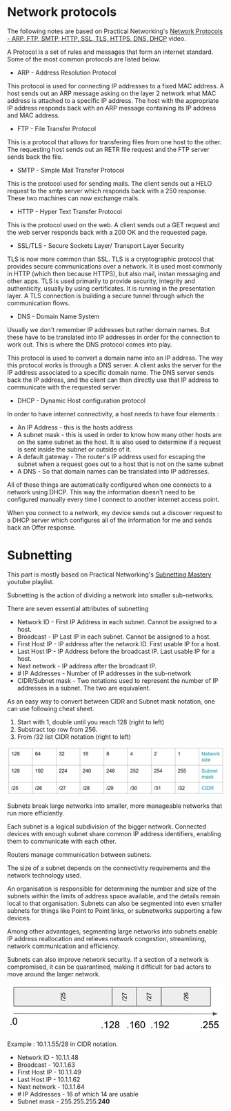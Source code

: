 # Network protocols

The following notes are based on Practical Networking's [Network Protocols - ARP, FTP, SMTP, HTTP, SSL, TLS, HTTPS, DNS, DHCP](https://www.youtube.com/watch?v=E5bSumTAHZE&list=PLIFyRwBY_4bRLmKfP1KnZA6rZbRHtxmXi&index=12) video.

A Protocol is a set of rules and messages that form an internet standard. Some of the most common protocols are listed below.

* ARP - Address Resolution Protocol

This protocol is used for connecting IP addresses to a fixed MAC address. A host sends out an ARP message asking on the layer 2 network what MAC address is attached to a specific IP address. The host with the appropriate IP address responds back with an ARP message containing its IP address and MAC address.

* FTP - File Transfer Protocol

This is a protocol that allows for transfering files from one host to the other. The requesting host sends out an RETR file request and the FTP server sends back the file.

* SMTP - Simple Mail Transfer Protocol

This is the protocol used for sending mails. The client sends out a HELO request to the smtp server which responds back with a 250 response. These two machines can now exchange mails.

* HTTP - Hyper Text Transfer Protocol

This is the protocol used on the web. A client sends out a GET request and the web server responds back with a 200 OK and the requested page.

* SSL/TLS - Secure Sockets Layer/ Transport Layer Security

TLS is now more common than SSL. TLS is a cryptographic protocol that provides secure communications over a network. It is used most commonly in HTTP (which then because HTTPS), but also mail, instan messaging and other apps.
TLS is used primarily to provide security, integrity and authenticity, usually by using certificates. It is running in the presentation layer. A TLS connection is building a secure tunnel through which the communication flows.

* DNS - Domain Name System

Usually we don't remember IP addresses but rather domain names. But these have to be translated into IP addresses in order for the connection to work out. This is where the DNS protocol comes into play.

This protocol is used to convert a domain name into an IP address. The way this protocol works is through a DNS server. A client asks the server for the IP address associated to a specific domain name. The DNS server sends back the IP address, and the client can then directly use that IP address to communicate with the requested server.

* DHCP - Dynamic Host configuration protocol

In order to have internet connectivity, a host needs to have four elements :

* An IP Address - this is the hosts address
* A subnet mask - this is used in order to know how many other hosts are on the same subnet as the host. It is also used to determine if a request is sent inside the subnet or outside of it.
* A default gateway - The router's IP address used for escaping the subnet when a request goes out to a host that is not on the same subnet
* A DNS - So that domain names can be translated into IP addresses.

All of these things are automatically configured when one connects to a network using DHCP. This way the information doesn't need to be configured manually every time I connect to another internet access point.

When you connect to a network, my device sends out a discover request to a DHCP server which configures all of the information for me and sends back an Offer response.

# Subnetting

This part is mostly based on  Practical Networking's [Subnetting Mastery](https://www.youtube.com/watch?v=BWZ-MHIhqjM&list=PLIFyRwBY_4bQUE4IB5c4VPRyDoLgOdExE&index=1) youtube playlist.

Subnetting is the action of dividing a network into smaller sub-networks.

There are seven essential attributes of subnetting

* Network ID - First IP Address in each subnet. Cannot be assigned to a host.
* Broadcast - IP Last IP in each subnet. Cannot be assigned to a host.
* First Host IP - IP address after the network ID. First usable IP for a host.
* Last Host IP - IP Address before the broadcast IP. Last usable IP for a host.
* Next network - IP address after the broadcast IP.
* \# IP Addresses - Number of IP addresses in the sub-network
* CIDR/Subnet mask - Two notations used to represent the number of IP addresses in a subnet. The two are equivalent.

As an easy way to convert between CIDR and Subnet mask notation, one can use following cheat sheet.

1. Start with 1, double until you reach 128 (right to left)
2. Substract top row from 256.
3. From /32 list CIDR notation (right to left)

![](/Learning%20Path/Images/Networking/networking_subnetting_cheat_sheet.png)

Subnets break large networks into smaller, more manageable networks that run more efficiently.

Each subnet is a logical subdivision of the bigger network. Connected devices with enough subnet share common IP address identifiers, enabling them to communicate with each other.

Routers manage communication between subnets.

The size of a subnet depends on the connectivity requirements and the network technology used.

An organisation is responsible for determining the number and size of the subnets within the limits of address space available, and the details remain local to that organisation. Subnets can also be segmented into even smaller subnets for things like Point to Point links, or subnetworks supporting a few devices.

Among other advantages, segmenting large networks into subnets enable IP address reallocation and relieves network congestion, streamlining, network communication and efficiency.

Subnets can also improve network security. If a section of a network is compromised, it can be quarantined, making it difficult for bad actors to move around the larger network.

![](/Learning%20Path/Images/Networking/networking_subnetting_example.png)

Example : 10.1.1.55/28 in CIDR notation.

* Network ID - 10.1.1.48
* Broadcast - 10.1.1.63
* First Host IP - 10.1.1.49
* Last Host IP - 10.1.1.62
* Next network - 10.1.1.64
* \# IP Addresses - 16 of which 14 are usable
* Subnet mask - 255.255.255.**240**